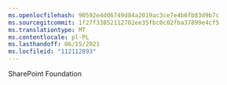 ```yaml
---
ms.openlocfilehash: 90592e4d06749d84a2019ac3ce7e4b6fb83d9b7c
ms.sourcegitcommit: 1f27f33852112702ee35fbc0c02fba37899e4cf5
ms.translationtype: MT
ms.contentlocale: pl-PL
ms.lasthandoff: 06/15/2021
ms.locfileid: "112112893"
---
```

 SharePoint Foundation